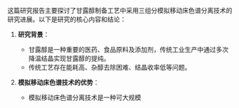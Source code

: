 

这篇研究报告主要探讨了甘露醇制备工艺中采用三组分模拟移动床色谱分离技术的研究进展。以下是研究的核心内容和结论：

1. **研究背景**：
   - 甘露醇是一种重要的医药、食品原料及添加剂，传统工业生产中通过多次降温结晶实现甘露醇的提纯。
   - 传统工艺存在能耗高、杂醇去除困难、结晶收率低等问题。

2. **模拟移动床色谱技术的优势**：
   - 模拟移动床色谱分离技术是一种可大规模